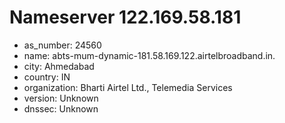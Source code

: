 # Nameserver 122.169.58.181

* as_number: 24560
* name: abts-mum-dynamic-181.58.169.122.airtelbroadband.in.
* city: Ahmedabad
* country: IN
* organization: Bharti Airtel Ltd., Telemedia Services
* version: Unknown
* dnssec: Unknown
